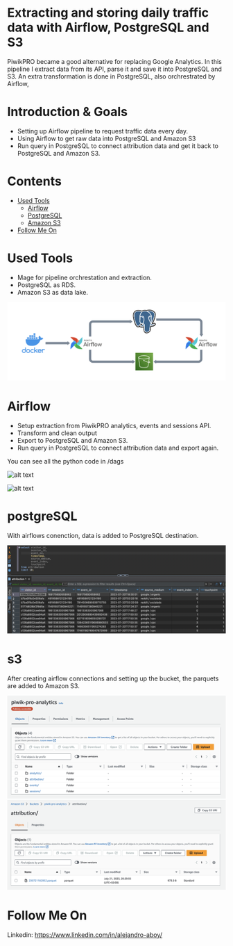 # Extracting and storing daily traffic data with Airflow, PostgreSQL and S3
PiwikPRO became a good alternative for replacing Google Analytics. In this pipeline I extract data from its API, parse it and save it into PostgreSQL and S3. An extra transformation is done in PostgreSQL, also orchrestrated by Airflow,

# Introduction & Goals
- Setting up Airflow pipeline to request traffic data every day.
- Using Airflow to get raw data into PostgreSQL and Amazon S3
- Run query in PostgreSQL to connect attribution data and get it back to PostgreSQL and Amazon S3.

# Contents

- [Used Tools](#used-tools)
  - [Airflow](#airflow)
  - [PostgreSQL](#postgreSQL)
  - [Amazon S3](#s3)
- [Follow Me On](#follow-me-on)

# Used Tools
- Mage for pipeline orchrestation and extraction.
- PostgreSQL as RDS.
- Amazon S3 as data lake.

![alt text](images/tools.png)

# Airflow
- Setup extraction from PiwikPRO analytics, events and sessions API.
- Transform and clean output
- Export to PostgreSQL and Amazon S3.
- Run query in PostgreSQL to connect attribution data and export again.

You can see all the python code in /dags

![alt text](images/dag_1png)

![alt text](images/dag_2png)

# postgreSQL

With airflows conenction, data is added to PostgreSQL destination.

![alt text](images/postgresql.png)

# s3

After creating airflow connections and setting up the bucket, the parquets are added to Amazon S3.

![alt text](images/folders.png)
![alt text](images/parquet.png)

# Follow Me On
Linkedin: https://www.linkedin.com/in/alejandro-aboy/ 
